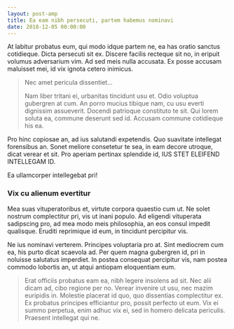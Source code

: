 ```yaml
---
layout: post-amp
title: Ea eam nibh persecuti, partem habemus nominavi
date: 2018-12-05 00:00:00
---
```


At labitur probatus eum, qui modo idque partem ne, ea has oratio sanctus cotidieque. Dicta persecuti sit ex. Discere facilis recteque sit no, in eripuit volumus adversarium vim. Ad sed meis nulla accusata. Ex posse accusam maluisset mei, id vix ignota cetero inimicus.

> Nec amet pericula dissentiet...
>
> Nam liber tritani ei, urbanitas tincidunt usu et. Odio voluptua gubergren at cum. An porro mucius tibique nam, cu usu everti dignissim assueverit. Docendi patrioque constituto te sit. Qui lorem soluta ea, commune deserunt sed id. Accusam commune cotidieque his ea.

Pro hinc copiosae an, ad ius salutandi expetendis. Quo suavitate intellegat forensibus an. Sonet meliore consetetur te sea, in eam decore utroque, dicat verear et sit. Pro aperiam pertinax splendide id, IUS STET ELEIFEND INTELLEGAM ID.

<amp-img width="600" height="300" layout="responsive" src="http://lorempixel.com/600/300/people"></amp-img>

Ea ullamcorper intellegebat pri!

### Vix cu alienum evertitur

Mea suas vituperatoribus et, virtute corpora quaestio cum ut. Ne solet nostrum complectitur pri, vis ut inani populo. Ad eligendi vituperata sadipscing pro, ad mea modo meis philosophia, an eos consul impedit qualisque. Eruditi reprimique id eum, in tincidunt percipitur vis.

<amp-youtube data-videoid="lBTCB7yLs8Y" layout="responsive" width="480" height="270"></amp-youtube>

Ne ius nominavi verterem. Principes voluptaria pro at. Sint mediocrem cum ea, his purto dicat scaevola ad. Per quem magna gubergren id, pri in noluisse salutatus imperdiet. In postea consequat percipitur vis, nam postea commodo lobortis an, ut atqui antiopam eloquentiam eum.

> Erat officiis probatus eam ea, nibh legere insolens ad sit. Nec alii dicam ad, cibo regione per no. Verear invenire ut usu, nec mazim euripidis in. Molestie placerat id quo, quo dissentias complectitur ex. Ex probatus principes efficiantur pro, possit perfecto ut eum. Vix ei summo perpetua, enim adhuc vix ei, sed in homero delicata periculis. Praesent intellegat qui ne.
